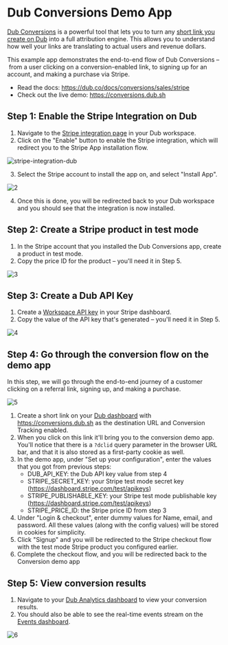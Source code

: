 # Dub Conversions Demo App

[Dub Conversions](https://dub.co/help/article/dub-conversions) is a powerful tool that lets you to turn any [short link you create on Dub](https://dub.co/help/article/how-to-create-link) into a full attribution engine. This allows you to understand how well your links are translating to actual users and revenue dollars.

This example app demonstrates the end-to-end flow of Dub Conversions – from a user clicking on a conversion-enabled link, to signing up for an account, and making a purchase via Stripe.

- Read the docs: https://dub.co/docs/conversions/sales/stripe
- Check out the live demo: https://conversions.dub.sh

## Step 1: Enable the Stripe Integration on Dub

1. Navigate to the [Stripe integration page](https://app.dub.co/integrations/stripe) in your Dub workspace.
2. Click on the "Enable" button to enable the Stripe integration, which will redirect you to the Stripe App installation flow.

![stripe-integration-dub](https://github.com/user-attachments/assets/15c27c66-9869-4822-874a-1140066fc707)

3. Select the Stripe account to install the app on, and select "Install App".

![2](https://github.com/user-attachments/assets/5f0a0c00-5fdf-4960-bfc7-a0110a009b96)

4. Once this is done, you will be redirected back to your Dub workspace and you should see that the integration is now installed.

## Step 2: Create a Stripe product in test mode

1. In the Stripe account that you installed the Dub Conversions app, create a product in test mode.
2. Copy the price ID for the product – you'll need it in Step 5.

![3](https://github.com/user-attachments/assets/5ea2258b-d9eb-4a87-af67-8c00defcfd67)

## Step 3: Create a Dub API Key

1. Create a [Workspace API key](https://app.dub.co/settings/tokens) in your Stripe dashboard.
2. Copy the value of the API key that's generated – you'll need it in Step 5.

![4](https://github.com/user-attachments/assets/a2e994b4-a583-489a-ab91-403fd25c1d02)

## Step 4: Go through the conversion flow on the demo app

In this step, we will go through the end-to-end journey of a customer clicking on a referral link, signing up, and making a purchase.

![5](https://github.com/user-attachments/assets/046d8359-cf9d-4ae1-aa30-f1b4015e3b51)

1. Create a short link on your [Dub dashboard](https://app.dub.co) with https://conversions.dub.sh as the destination URL and Conversion Tracking enabled.
2. When you click on this link it'll bring you to the conversion demo app. You'll notice that there is a `?dclid` query parameter in the browser URL bar, and that it is also stored as a first-party cookie as well.
3. In the demo app, under "Set up your configuration", enter the values that you got from previous steps:
   - DUB_API_KEY: the Dub API key value from step 4
   - STRIPE_SECRET_KEY: your Stripe test mode secret key (https://dashboard.stripe.com/test/apikeys)
   - STRIPE_PUBLISHABLE_KEY: your Stripe test mode publishable key (https://dashboard.stripe.com/test/apikeys)
   - STRIPE_PRICE_ID: the Stripe price ID from step 3
4. Under "Login & checkout", enter dummy values for Name, email, and password. All these values (along with the config values) will be stored in cookies for simplicity.
5. Click "Signup" and you will be redirected to the Stripe checkout flow with the test mode Stripe product you configured earlier.
6. Complete the checkout flow, and you will be redirected back to the Conversion demo app

## Step 5: View conversion results

1. Navigate to your [Dub Analytics dashboard](https://app.dub.co/analytics?view=funnel) to view your conversion results.
2. You should also be able to see the real-time events stream on the [Events dashboard](https://app.dub.co/events).

![6](https://github.com/user-attachments/assets/adffccd4-e328-4c7a-b6f5-27e4879a7968)


